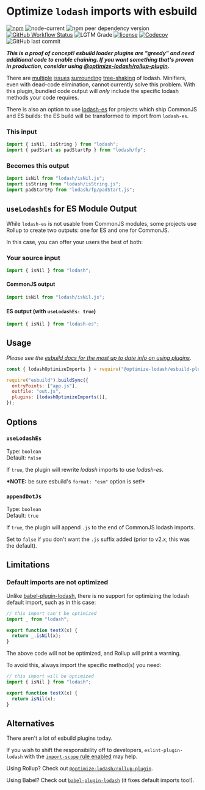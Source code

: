# Optimize `lodash` imports with esbuild

[![npm](https://img.shields.io/npm/v/@optimize-lodash/esbuild-plugin)](https://www.npmjs.com/package/@optimize-lodash/esbuild-plugin)
![node-current](https://img.shields.io/node/v/@optimize-lodash/esbuild-plugin)
![npm peer dependency version](https://img.shields.io/npm/dependency-version/@optimize-lodash/esbuild-plugin/peer/esbuild)
[![GitHub Workflow Status](https://img.shields.io/github/workflow/status/kyle-johnson/rollup-plugin-optimize-lodash-imports/CI)](https://github.com/kyle-johnson/rollup-plugin-optimize-lodash-imports/actions)
![LGTM Grade](https://img.shields.io/lgtm/grade/javascript/github/kyle-johnson/rollup-plugin-optimize-lodash-imports)
[![license](https://img.shields.io/npm/l/@optimize-lodash/esbuild-plugin)](https://github.com/kyle-johnson/rollup-plugin-optimize-lodash-imports/blob/main/packages/esbuild-plugin/LICENSE)
[![Codecov](https://img.shields.io/codecov/c/github/kyle-johnson/rollup-plugin-optimize-lodash-imports?flag=esbuild-plugin&label=coverage)](https://app.codecov.io/gh/kyle-johnson/rollup-plugin-optimize-lodash-imports/)
![GitHub last commit](https://img.shields.io/github/last-commit/kyle-johnson/rollup-plugin-optimize-lodash-imports)

_**This is a proof of concept! esbuild loader plugins are "greedy" and need additional code to enable chaining. If you want something that's proven in production, consider using [@optimize-lodash/rollup-plugin](https://www.npmjs.com/package/@optimize-lodash/rollup-plugin).**_

There are [multiple](https://github.com/webpack/webpack/issues/6925) [issues](https://github.com/lodash/lodash/issues/3839) [surrounding](https://github.com/rollup/rollup/issues/1403) [tree-shaking](https://github.com/rollup/rollup/issues/691) of lodash. Minifiers, even with dead-code elimination, cannot currently solve this problem. With this plugin, bundled code output will _only_ include the specific lodash methods your code requires.

There is also an option to use [lodash-es](https://www.npmjs.com/package/lodash-es) for projects which ship CommonJS and ES builds: the ES build will be transformed to import from `lodash-es`.

### This input

```javascript
import { isNil, isString } from "lodash";
import { padStart as padStartFp } from "lodash/fp";
```

### Becomes this output

```javascript
import isNil from "lodash/isNil.js";
import isString from "lodash/isString.js";
import padStartFp from "lodash/fp/padStart.js";
```

## `useLodashEs` for ES Module Output

While `lodash-es` is not usable from CommonJS modules, some projects use Rollup to create two outputs: one for ES and one for CommonJS.

In this case, you can offer your users the best of both:

### Your source input

```javascript
import { isNil } from "lodash";
```

#### CommonJS output

```javascript
import isNil from "lodash/isNil.js";
```

#### ES output (with `useLodashEs: true`)

```javascript
import { isNil } from "lodash-es";
```

## Usage

_Please see the [esbuild docs for the most up to date info on using plugins](https://esbuild.github.io/plugins/#using-plugins)._

```javascript
const { lodashOptimizeImports } = require("@optimize-lodash/esbuild-plugin");

require("esbuild").buildSync({
  entryPoints: ["app.js"],
  outfile: "out.js",
  plugins: [lodashOptimizeImports()],
});
```

## Options

### `useLodashEs`

Type: `boolean`<br>
Default: `false`

If `true`, the plugin will rewrite _lodash_ imports to use _lodash-es_.

**\*NOTE:** be sure esbuild's `format: "esm"` option is set!\*

### `appendDotJs`

Type: `boolean`<br>
Default: `true`

If `true`, the plugin will append `.js` to the end of CommonJS lodash imports.

Set to `false` if you don't want the `.js` suffix added (prior to v2.x, this was the default).

## Limitations

### Default imports are not optimized

Unlike [babel-plugin-lodash](https://github.com/lodash/babel-plugin-lodash), there is no support for optimizing the lodash default import, such as in this case:

```javascript
// this import can't be optimized
import _ from "lodash";

export function testX(x) {
  return _.isNil(x);
}
```

The above code will not be optimized, and Rollup will print a warning.

To avoid this, always import the specific method(s) you need:

```javascript
// this import will be optimized
import { isNil } from "lodash";

export function testX(x) {
  return isNil(x);
}
```

## Alternatives

There aren't a lot of esbuild plugins today.

If you wish to shift the responsibility off to developers, `eslint-plugin-lodash` with the [`import-scope` rule enabled](https://github.com/wix/eslint-plugin-lodash/blob/HEAD/docs/rules/import-scope.md) may help.

Using Rollup? Check out [`@optimize-lodash/rollup-plugin`](https://www.npmjs.com/package/@optimize-lodash/rollup-plugin).

Using Babel? Check out [`babel-plugin-lodash`](https://github.com/lodash/babel-plugin-lodash) (it fixes default imports too!).
